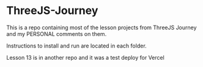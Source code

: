 # ThreeJS-Journey 
This is a repo containing most of the lesson projects from ThreeJS Journey and my PERSONAL comments on them.

Instructions to install and run are located in each folder.

Lesson 13 is in another repo and it was a test deploy for Vercel
